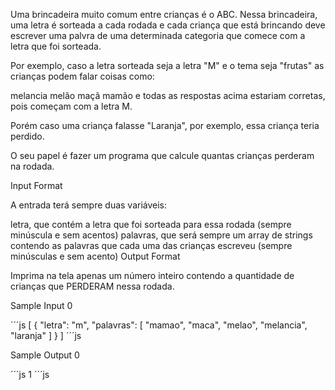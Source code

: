 Uma brincadeira muito comum entre crianças é o ABC. Nessa brincadeira, uma letra é sorteada a cada rodada e cada criança que está brincando deve escrever uma palvra de uma determinada categoria que comece com a letra que foi sorteada.

Por exemplo, caso a letra sorteada seja a letra "M" e o tema seja "frutas" as crianças podem falar coisas como:

melancia
melão
maçã
mamão
e todas as respostas acima estariam corretas, pois começam com a letra M.

Porém caso uma criança falasse "Laranja", por exemplo, essa criança teria perdido.

O seu papel é fazer um programa que calcule quantas crianças perderam na rodada.

Input Format

A entrada terá sempre duas variáveis:

letra, que contém a letra que foi sorteada para essa rodada (sempre minúscula e sem acentos)
palavras, que será sempre um array de strings contendo as palavras que cada uma das crianças escreveu (sempre minúsculas e sem acento)
Output Format

Imprima na tela apenas um número inteiro contendo a quantidade de crianças que PERDERAM nessa rodada.

Sample Input 0

´´´js
[
  {
    "letra": "m",
    "palavras": [
      "mamao",
      "maca",
      "melao",
      "melancia",
      "laranja"
    ]
  }
]
´´´js

Sample Output 0

´´´js
1
´´´js